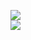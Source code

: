 [![](https://img.shields.io/badge/Made%20With-Github%20Spray-lightgrey.svg?style=for-the-badge&logo=github)](https://github.com/Annihil/github-spray#13216)  
[![](https://i.imgur.com/2DrTn0Z.gif)](https://github.com/Annihil/github-spray)